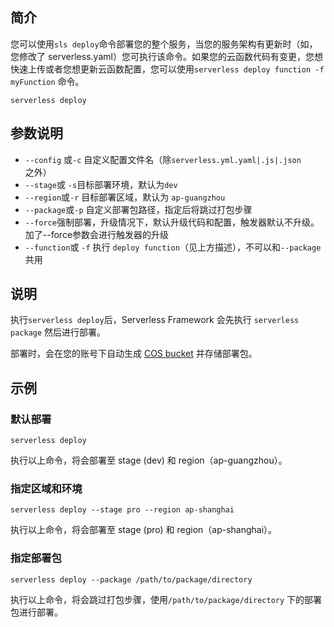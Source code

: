 ## 简介

您可以使用`sls deploy`命令部署您的整个服务，当您的服务架构有更新时（如，您修改了 serverless.yaml）您可执行该命令。如果您的云函数代码有变更，您想快速上传或者您想更新云函数配置，您可以使用`serverless deploy function -f myFunction` 命令。

```
serverless deploy
```



## 参数说明

- `--config` 或`-c`  自定义配置文件名（除`serverless.yml.yaml|.js|.json`之外）
- `--stage`或 `-s`目标部署环境，默认为`dev`
- `--region`或`-r` 目标部署区域，默认为 `ap-guangzhou`
- `--package`或`-p` 自定义部署包路径，指定后将跳过打包步骤
- `--force`强制部署，升级情况下，默认升级代码和配置，触发器默认不升级。加了--force参数会进行触发器的升级
- `--function`或 `-f` 执行 `deploy function`（见上方描述），不可以和`--package`共用



## 说明

执行`serverless deploy`后，Serverless Framework 会先执行 `serverless package` 然后进行部署。

部署时，会在您的账号下自动生成 [COS bucket](https://console.cloud.tencent.com/cos5/bucket) 并存储部署包。

## 示例

### 默认部署

```
serverless deploy
```

执行以上命令，将会部署至 stage (dev) 和 region（ap-guangzhou）。



### 指定区域和环境

```
serverless deploy --stage pro --region ap-shanghai
```

执行以上命令，将会部署至 stage (pro) 和 region（ap-shanghai）。



### 指定部署包

```
serverless deploy --package /path/to/package/directory
```

执行以上命令，将会跳过打包步骤，使用`/path/to/package/directory` 下的部署包进行部署。
